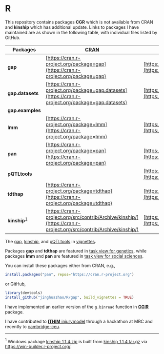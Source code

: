 # R

This repository contains packages **CGR** which is not available from CRAN and **kinship** which has additional update. Links to packages I have maintained are as shown in the following table, with individual files listed by GitHub.

**Packages** | [CRAN](http://cran.r-project.org) | [GitHub](https://github.com/cran) | [R package documentation](https://rdrr.io/)
--------|---------------------------------------------|------------------------------|---------------------------------------------
**gap** | [https://cran.r-project.org/package=gap](https://cran.r-project.org/package=gap)      | [https://github.com/cran/gap](https://github.com/cran/gap) | [https://rdrr.io/cran/gap/](https://rdrr.io/cran/gap/)
**gap.datasets** | [https://cran.r-project.org/package=gap.datasets](https://cran.r-project.org/package=gap.datasets) | [https://github.com/cran/gap.datasets](https://github.com/cran/gap.datasets) | [https://rdrr.io/cran/gap.datasets/](https://rdrr.io/cran/gap.datasets/)
**gap.examples** | 
**lmm** | [https://cran.r-project.org/package=lmm](https://cran.r-project.org/package=lmm)      | [https://github.com/cran/lmm](https://github.com/cran/lmm) | [https://rdrr.io/cran/lmm/](https://rdrr.io/cran/lmm/)
**pan** | [https://cran.r-project.org/package=pan](https://cran.r-project.org/package=pan)      | [https://github.com/cran/pan](https://github.com/cran/pan) | [https://rdrr.io/cran/pan/](https://rdrr.io/cran/pan/)
**pQTLtools** | | [https://github.com/jinghuazhao/R/tree/master/pQTLtools](https://github.com/jinghuazhao/R/tree/master/pQTLtools)
**tdthap**  | [https://cran.r-project.org/package=tdthap](https://cran.r-project.org/package=tdthap) | [https://github.com/cran/tdthap](https://github.com/cran/tdthap) | [https://rdrr.io/cran/tdthap/](https://rdrr.io/cran/tdthap/)
**kinship**<sup>[1](#footnote1)</sup> | [https://cran.r-project.org/src/contrib/Archive/kinship/](https://cran.r-project.org/src/contrib/Archive/kinship/) | [https://github.com/cran/kinship](https://github.com/cran/kinship)

The [gap](https://jinghuazhao.github.io/R/vignettes/gap.pdf), [kinship](https://jinghuazhao.github.io/R/vignettes/kinship.pdf), and [pQTLtools](https://jinghuazhao.github.io/R/vignettes/pQTLtools) in [vignettes](vignettes).

Packages **gap** and **tdthap** are featured in [task view for genetics](https://cran.r-project.org/web/views/Genetics.html), while packages **lmm** and **pan** are featured in [task view for social sciences](https://cran.r-project.org/web/views/SocialSciences.html).

You can install these packages either from CRAN, e.g., 
```r
install.packages("pan", repos="https://cran.r-project.org")
```
or GitHub, 
```r
library(devtools)
install_github("jinghuazhao/R/gap", build_vignettes = TRUE)
```
I have implemented an earlier version of the `g.binread` function in [**GGIR**](https://cran.r-project.org/package=GGIR) package.

I have contributed to [**ITHIM** injurymodel](https://github.com/ithim/injurymodel) through a hackathon at MRC and recently to [cambridge-ceu](https://github.com/cambridge-ceu).

---

<a name="footnote1"><sup>1</sup></a> Windows package [kinship_1.1.4.zip](kinship_1.1.4.zip) is built from [kinship_1.1.4.tar.gz](kinship_1.1.4.tar.gz) via https://win-builder.r-project.org/.
